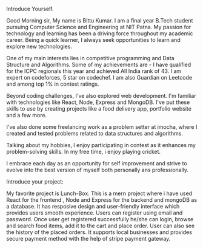 Introduce Yourself.

Good Morning sir,
My name is Bittu Kumar. I am a final year B.Tech student pursuing Computer Science and Engineering at NIT Patna. My passion for technology and learning has been a driving force throughout my academic career. Being a quick learner, I always seek opportunities to learn and explore new technologies.

One of my main interests lies in competitive programming and Data Structure and Algorithms. Some of my achievements are - I have qualified for the ICPC regionals this year and achieved All India rank of 43. I am expert on codeforces, 5 star on codechef. I am also Guardian on Leetcode and among top 1% in contest ratings.

Beyond coding challenges, I've also explored web development. I'm familiar with technologies like React, Node, Express and MongoDB. I've put these skills to use by creating projects like a food delivery app, portfolio website and a few more. 

I've also done some freelancing work as a problem setter at imocha, where I created and tested problems related to data structures and algorithms.

Talking about my hobbies, I enjoy participating in contest as it enhances my problem-solving skills. In my free time, i enjoy playing cricket.

I embrace each day as an opportunity for self improvement and strive to evolve into the best version of myself both personally ans professionally.


Introduce your project:

My favorite project is Lunch-Box.
This is a mern project where i have used React for the frontend , Node and Express for the backend and mongoDB as a database.
It has resposive design and user-friendly interface which provides users smooth experience.
Users can register using email and password. Once user get registered successfully he/she can login, browse and search food items, add it to the cart and place order. User can also see the history of the placed orders.
It supports local businesses and provides secure payment method with the help of stripe payment gateway.